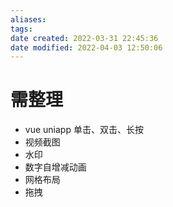```yaml
---
aliases: 
tags: 
date created: 2022-03-31 22:45:36
date modified: 2022-04-03 12:50:06
---
```


# 需整理

- vue uniapp 单击、双击、长按
- 视频截图
- 水印
- 数字自增减动画
- 网格布局
- 拖拽
